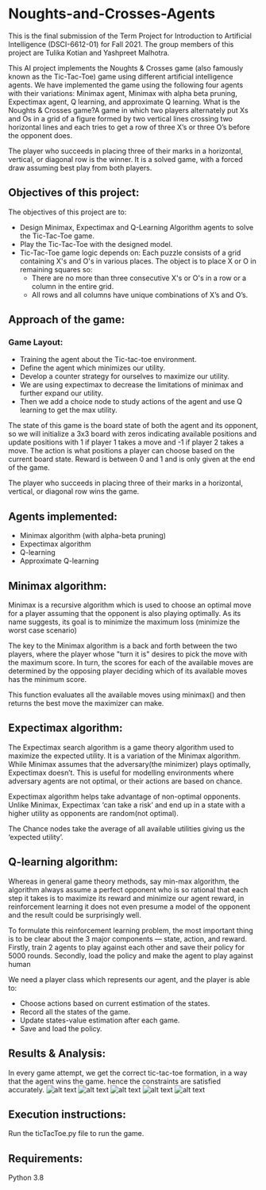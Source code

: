# Noughts-and-Crosses-Agents

This is the final submission of the Term Project for Introduction to Artificial Intelligence (DSCI-6612-01) for Fall 2021. The group members of this project are Tulika Kotian and Yashpreet Malhotra.

This AI project implements the Noughts & Crosses game (also famously known as the Tic-Tac-Toe) game using different artificial intelligence agents. We have implemented the game using the following four agents with their variations: Minimax agent, Minimax with alpha beta pruning, Expectimax agent, Q learning, and approximate Q learning.
What is the Noughts & Crosses game?A game in which two players alternately put Xs and Os in a grid of a figure formed by two vertical lines crossing two horizontal lines and each tries to get a row of three X’s or three O’s before the opponent does. 

The player who succeeds in placing three of their marks in a horizontal, vertical, or diagonal row is the winner. It is a solved game, with a forced draw assuming best play from both players.

## Objectives of this project:
The objectives of this project are to:
* Design Minimax, Expectimax and Q-Learning Algorithm agents to solve the Tic-Tac-Toe game.
* Play the Tic-Tac-Toe with the designed model.
* Tic-Tac-Toe game logic depends on: Each puzzle consists of a grid containing X's and O's in various places. The object is to place X or O in remaining squares so:
  * There are no more than three consecutive X's or O's in a row or a column in the entire grid.
  * All rows and all columns have unique combinations of X’s and O’s.
  
## Approach of the game:
### Game Layout:
* Training the agent about the Tic-tac-toe environment.
* Define the agent which minimizes our utility.
* Develop a counter strategy for ourselves to maximize our utility.
* We are using expectimax to decrease the limitations of minimax and further expand our utility.
* Then we add a choice node to study actions of the agent and use Q learning to get the max utility.

The state of this game is the board state of both the agent and its opponent, so we will initialize a 3x3 board with zeros indicating available positions and update positions with 1 if player 1 takes a move and -1 if player 2 takes a move. The action is what positions a player can choose based on the current board state. Reward is between 0 and 1 and is only given at the end of the game.

The player who succeeds in placing three of their marks in a horizontal, vertical, or diagonal row wins the game. 

## Agents implemented:
* Minimax algorithm (with alpha-beta pruning)
* Expectimax algorithm
* Q-learning 
* Approximate Q-learning

## Minimax algorithm:
Minimax is a recursive algorithm which is used to choose an optimal move for a player assuming that the opponent is also playing optimally. As its name suggests, its goal is to minimize the maximum loss (minimize the worst case scenario)

The key to the Minimax algorithm is a back and forth between the two players, where the player whose "turn it is" desires to pick the move with the maximum score. In turn, the scores for each of the available moves are determined by the opposing player deciding which of its available moves has the minimum score.

This function evaluates all the available moves using minimax() and then returns the best move the maximizer can make.

## Expectimax algorithm:
The Expectimax search algorithm is a game theory algorithm used to maximize the expected utility. It is a variation of the Minimax algorithm. While Minimax assumes that the adversary(the minimizer) plays optimally, Expectimax doesn’t. This is useful for modelling environments where adversary agents are not optimal, or their actions are based on chance.

Expectimax algorithm helps take advantage of non-optimal opponents.
Unlike Minimax, Expectimax ‘can take a risk’ and end up in a state with a higher utility as opponents are random(not optimal).

The Chance nodes take the average of all available utilities giving us the ‘expected utility’.

## Q-learning algorithm:
Whereas in general game theory methods, say min-max algorithm, the algorithm always assume a perfect opponent who is so rational that each step it takes is to maximize its reward and minimize our agent reward, in reinforcement learning it does not even presume a model of the opponent and the result could be surprisingly well.

To formulate this reinforcement learning problem, the most important thing is to be clear about the 3 major components — state, action, and reward. Firstly, train 2 agents to play against each other and save their policy for 5000 rounds. Secondly, load the policy and make the agent to play against human

We need a player class which represents our agent, and the player is able to:
* Choose actions based on current estimation of the states.
* Record all the states of the game.
* Update states-value estimation after each game.
* Save and load the policy.

## Results & Analysis:
In every game attempt, we get the correct tic-tac-toe formation, in a way that the agent wins the game. hence the constraints are satisfied accurately.
![alt text](results_screenshots/1.jpg)
![alt text](results_screenshots/2.jpg)
![alt text](results_screenshots/3.jpg)
![alt text](results_screenshots/4.jpg)
![alt text](results_screenshots/5.jpg)

## Execution instructions:
Run the ticTacToe.py file to run the game.

## Requirements:
Python 3.8
